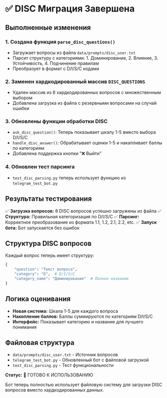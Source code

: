 # ✅ DISC Миграция Завершена

## Выполненные изменения

### 1. Создана функция `parse_disc_questions()`
- Загружает вопросы из файла `data/prompts/disc_user.txt`
- Парсит структуру с категориями: 1. Доминирование, 2. Влияние, 3. Устойчивость, 4. Подчинение правилам
- Преобразует в формат с D/I/S/C кодами

### 2. Заменен хардкодированный массив `DISC_QUESTIONS`
- Удален массив из 8 хардкодированных вопросов с множественным выбором
- Добавлена загрузка из файла с резервными вопросами на случай ошибки

### 3. Обновлены функции обработки DISC
- `ask_disc_question()`: Теперь показывает шкалу 1-5 вместо выбора D/I/S/C
- `handle_disc_answer()`: Обрабатывает оценки 1-5 и накапливает баллы по категориям
- Добавлена поддержка кнопки "❌ Выйти"

### 4. Обновлен тест парсинга
- `test_disc_parsing.py` теперь использует функцию из `telegram_test_bot.py`

## Результаты тестирования

✅ **Загрузка вопросов:** 8 DISC вопросов успешно загружены из файла
✅ **Структура:** Правильная категоризация по D/I/S/C 
✅ **Парсинг:** Корректное преобразование из формата 1.1, 1.2, 2.1, 2.2, etc.
✅ **Запуск бота:** Бот запускается без ошибок

## Структура DISC вопросов

Каждый вопрос теперь имеет структуру:
```python
{
    "question": "Текст вопроса",
    "category": "D",  # D/I/S/C
    "category_name": "Доминирование"  # Полное название
}
```

## Логика оценивания

- **Новая система:** Шкала 1-5 для каждого вопроса
- **Накопление баллов:** Баллы суммируются по категориям D/I/S/C
- **Интерфейс:** Показывает категорию и название для лучшего понимания

## Файловая структура

- `data/prompts/disc_user.txt` - Источник вопросов
- `telegram_test_bot.py` - Обновленный бот с файловой загрузкой
- `test_disc_parsing.py` - Тест функциональности

**Статус:** 🎯 ГОТОВО К ИСПОЛЬЗОВАНИЮ

Бот теперь полностью использует файловую систему для загрузки DISC вопросов вместо хардкодированных данных.